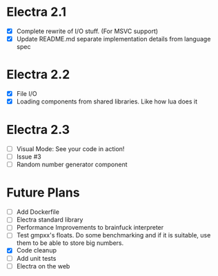 # Electra 2.1
+ [X] Complete rewrite of I/O stuff. (For MSVC support)
+ [X] Update README.md separate implementation details from language spec

# Electra 2.2
+ [X] File I/O
+ [X] Loading components from shared libraries. Like how lua does it

# Electra 2.3
+ [ ] Visual Mode: See your code in action!
+ [ ] Issue #3
+ [ ] Random number generator component

# Future Plans
+ [ ] Add Dockerfile
+ [ ] Electra standard library
+ [ ] Performance Improvements to brainfuck interpreter
+ [ ] Test gmpxx's floats. Do some benchmarking and if it is suitable, use them to be able to store big numbers.
+ [X] Code cleanup
+ [ ] Add unit tests
+ [ ] Electra on the web
